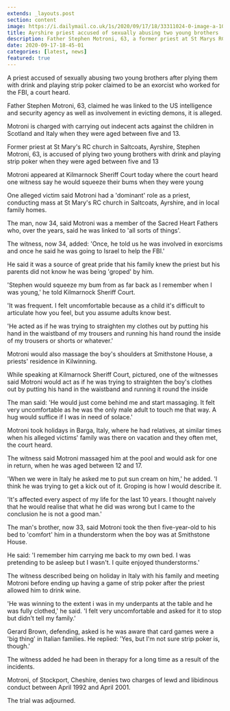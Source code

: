 ```yaml
---
extends: _layouts.post
section: content
image: https://i.dailymail.co.uk/1s/2020/09/17/18/33311024-0-image-a-10_1600364122293.jpg 
title: Ayrshire priest accused of sexually abusing two young brothers  aged between five and 13 
description: Father Stephen Motroni, 63, a former priest at St Marys RC church in Saltcoats, Ayrshire, appeared in court today where a witness said he squeezed their bum from a young age. 
date: 2020-09-17-18-45-01 
categories: [latest, news] 
featured: true 
--- 
```

A priest accused of sexually abusing two young brothers after plying them with drink and playing strip poker claimed to be an exorcist who worked for the FBI, a court heard.

Father Stephen Motroni, 63, claimed he was linked to the US intelligence and security agency as well as involvement in evicting demons, it is alleged.

Motroni is charged with carrying out indecent acts against the children in Scotland and Italy when they were aged between five and 13.

Former priest at St Mary's RC church in Saltcoats, Ayrshire, Stephen Motroni, 63, is accused of plying two young brothers with drink and playing strip poker when they were aged between five and 13

Motroni appeared at Kilmarnock Sheriff Court today where the court heard one witness say he would squeeze their bums when they were young  

One alleged victim said Motroni had a 'dominant' role as a priest, conducting mass at St Mary's RC church in Saltcoats, Ayrshire, and in local family homes.

The man, now 34, said Motroni was a member of the Sacred Heart Fathers who, over the years, said he was linked to 'all sorts of things'.

The witness, now 34, added: 'Once, he told us he was involved in exorcisms and once he said he was going to Israel to help the FBI.'

He said it was a source of great pride that his family knew the priest but his parents did not know he was being 'groped' by him.

'Stephen would squeeze my bum from as far back as I remember when I was young,' he told Kilmarnock Sheriff Court.

'It was frequent. I felt uncomfortable because as a child it's difficult to articulate how you feel, but you assume adults know best.

'He acted as if he was trying to straighten my clothes out by putting his hand in the waistband of my trousers and running his hand round the inside of my trousers or shorts or whatever.'

Motroni would also massage the boy's shoulders at Smithstone House, a priests' residence in Kilwinning.

While speaking at Kilmarnock Sheriff Court, pictured, one of the witnesses said Motroni would act as if he was trying to straighten the boy's clothes out by putting his hand in the waistband and running it round the inside

The man said: 'He would just come behind me and start massaging. It felt very uncomfortable as he was the only male adult to touch me that way. A hug would suffice if I was in need of solace.'

Motroni took holidays in Barga, Italy, where he had relatives, at similar times when his alleged victims' family was there on vacation and they often met, the court heard.

The witness said Motroni massaged him at the pool and would ask for one in return, when he was aged between 12 and 17.

'When we were in Italy he asked me to put sun cream on him,' he added. 'I think he was trying to get a kick out of it. Groping is how I would describe it.

'It's affected every aspect of my life for the last 10 years. I thought naively that he would realise that what he did was wrong but I came to the conclusion he is not a good man.'

The man's brother, now 33, said Motroni took the then five-year-old to his bed to 'comfort' him in a thunderstorm when the boy was at Smithstone House.

He said: 'I remember him carrying me back to my own bed. I was pretending to be asleep but I wasn't. I quite enjoyed thunderstorms.'

The witness described being on holiday in Italy with his family and meeting Motroni before ending up having a game of strip poker after the priest allowed him to drink wine.

'He was winning to the extent i was in my underpants at the table and he was fully clothed,' he said. 'I felt very uncomfortable and asked for it to stop but didn't tell my family.'

Gerard Brown, defending, asked is he was aware that card games were a 'big thing' in Italian families. He replied: 'Yes, but I'm not sure strip poker is, though.'

The witness added he had been in therapy for a long time as a result of the incidents.

Motroni, of Stockport, Cheshire, denies two charges of lewd and libidinous conduct between April 1992 and April 2001.

The trial was adjourned.

